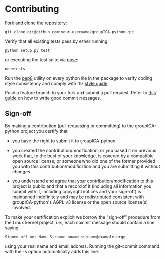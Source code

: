 # Contributing

[Fork and clone the repository][fork]:

    git clone git@github.com:your-username/groupICA-python.git

Verify that all existing tests pass by either running

    python setup.py test

or executing the test suite via [nose][nose]:

    nosetests

Run the [pep8][pep8] utility on every python file in the package to verify coding style consistency and comply with the [style guide][style].

Push a feature branch to your fork and submit a pull request.
Refer to [this guide][commits] on how to write good commit messages.

## Sign-off

By making a contribution (pull requesting or committing) to the groupICA-python project you certify that

* you have the right to submit it to groupICA-python.

* you created the contribution/modification; or you based it on previous work that, to the best of your knowledge, is covered by a compatible open source license; or someone who did one of the former provided you with this contribution/modification and you are submitting it without changes.

* you understand and agree that your contribution/modification to this project is public and that a record of it (including all information you submit with it, including copyright notices and your sign-off) is maintained indefinitely and may be redistributed consistent with groupICA-python's AGPL v3 license or the open source license(s) involved.

To make your certification explicit we borrow the "sign-off" procedure from the Linux kernel project, i.e., each commit message should contain a line saying

    Signed-off-by: Name Sirname <name.sirname@example.org>

using your real name and email address.
Running the git-commit command with the -s option automatically adds this line.

[fork]: https://help.github.com/articles/cloning-a-repository/
[nose]: https://nose.readthedocs.org/en/latest/
[pep8]: http://pep8.readthedocs.org/en/latest/
[style]: https://www.python.org/dev/peps/pep-0008/
[commits]: http://tbaggery.com/2008/04/19/a-note-about-git-commit-messages.html
